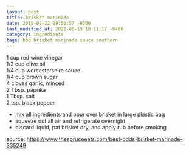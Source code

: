 ```yaml
---
layout: post
title: brisket marinade
date: 2015-08-22 09:50:57 -0500
last_modified_at: 2022-06-19 10:11:17 -0400
category: ingredients
tags: bbq brisket marinade sauce southern
---
```


1 cup red wine vinegar  
1/2 cup olive oil  
1/4 cup worcestershire sauce  
1/4 cup brown sugar  
4 cloves garlic, minced  
2 Tbsp. paprika  
1 Tbsp. salt  
2 tsp. black pepper  
* mix all ingredients and pour over brisket in large plastic bag
* squeeze out all air and refrigerate overnight
* discard liquid, pat brisket dry, and apply rub before smoking

source: <https://www.thespruceeats.com/best-odds-brisket-marinade-335249>
